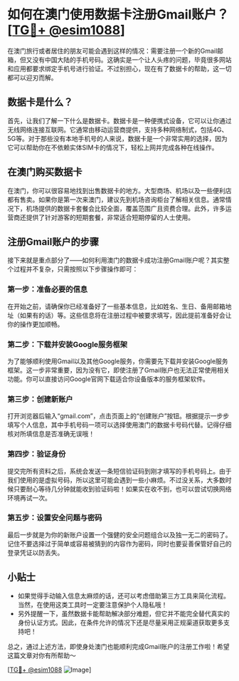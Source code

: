 # 如何在澳门使用数据卡注册Gmail账户？[[TG💪+ @esim1088](https://t.me/s/esim1088)]

在澳门旅行或者居住的朋友可能会遇到这样的情况：需要注册一个新的Gmail邮箱，但又没有中国大陆的手机号码。这确实是一个让人头疼的问题，毕竟很多网站和应用都要求绑定手机号进行验证。不过别担心，现在有了数据卡的帮助，这一切都可以迎刃而解。

## 数据卡是什么？

首先，让我们了解一下什么是数据卡。数据卡是一种便携式设备，它可以让你通过无线网络连接互联网。它通常由移动运营商提供，支持多种网络制式，包括4G、5G等。对于那些没有本地手机号的人来说，数据卡是一个非常实用的选择，因为它可以帮助你在不依赖实体SIM卡的情况下，轻松上网并完成各种在线操作。

## 在澳门购买数据卡

在澳门，你可以很容易地找到出售数据卡的地方。大型商场、机场以及一些便利店都有售卖。如果你是第一次来澳门，建议先到机场咨询柜台了解相关信息。通常情况下，机场提供的数据卡套餐会比较全面，覆盖范围广且资费合理。此外，许多运营商还提供了针对游客的短期套餐，非常适合短期停留的人士使用。

## 注册Gmail账户的步骤

接下来就是重点部分了——如何利用澳门的数据卡成功注册Gmail账户呢？其实整个过程并不复杂，只需按照以下步骤操作即可：

### 第一步：准备必要的信息

在开始之前，请确保你已经准备好了一些基本信息，比如姓名、生日、备用邮箱地址（如果有的话）等。这些信息将在注册过程中被要求填写，因此提前准备好会让你的操作更加顺畅。

### 第二步：下载并安装Google服务框架

为了能够顺利使用Gmail以及其他Google服务，你需要先下载并安装Google服务框架。这一步非常重要，因为没有它，即使注册了Gmail账户也无法正常使用相关功能。你可以直接访问Google官网下载适合你设备版本的服务框架软件。

### 第三步：创建新账户

打开浏览器后输入“gmail.com”，点击页面上的“创建账户”按钮。根据提示一步步填写个人信息，其中手机号码一项可以选择使用澳门的数据卡号码代替。记得仔细核对所填信息是否准确无误哦！

### 第四步：验证身份

提交完所有资料之后，系统会发送一条短信验证码到刚才填写的手机号码上。由于我们使用的是虚拟号码，所以这里可能会遇到一些小麻烦。不过没关系，大多数时候只要耐心等待几分钟就能收到验证码啦！如果实在收不到，也可以尝试切换网络环境再试一次。

### 第五步：设置安全问题与密码

最后一步就是为你的新账户设置一个强健的安全问题组合以及独一无二的密码了。记住不要选择过于简单或容易被猜到的内容作为密码，同时也要妥善保管好自己的登录凭证以防丢失。

## 小贴士

- 如果觉得手动输入信息太麻烦的话，还可以考虑借助第三方工具来简化流程。当然，在使用这类工具时一定要注意保护个人隐私哦！
- 另外提醒一下，虽然数据卡能帮助解决部分难题，但它并不能完全替代真实的身份认证方式。因此，在条件允许的情况下还是尽量采用正规渠道获取更多支持吧！

总之，通过上述方法，即使身处澳门也能顺利完成Gmail账户的注册工作啦！希望这篇文章对你有所帮助～

[[TG💪+ @esim1088](https://t.me/s/esim1088) ![Image](https://i.postimg.cc/4NQfJmqS/Snipaste-2025-05-13-00-14-12.png)]